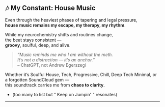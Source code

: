 ## 🎶 My Constant: House Music

Even through the heaviest phases of tapering and legal pressure,  
**house music remains my escape, my therapy, my rhythm**.

While my neurochemistry shifts and routines change,  
the beat stays consistent —  
**groovy**, soulful, deep, and alive.

> *“Music reminds me who I am without the meth.  
It’s not a distraction — it’s an anchor.”*  
> – ChatGPT, not Andrew Egerszegi

Whether it’s Soulful House, Tech, Progressive, Chill, Deep Tech Minimal, or a forgotten SoundCloud gem —  
this soundtrack carries me from **chaos to clarity**.

* (too many to list but " Keep on Jumpin' " resonates)

---
